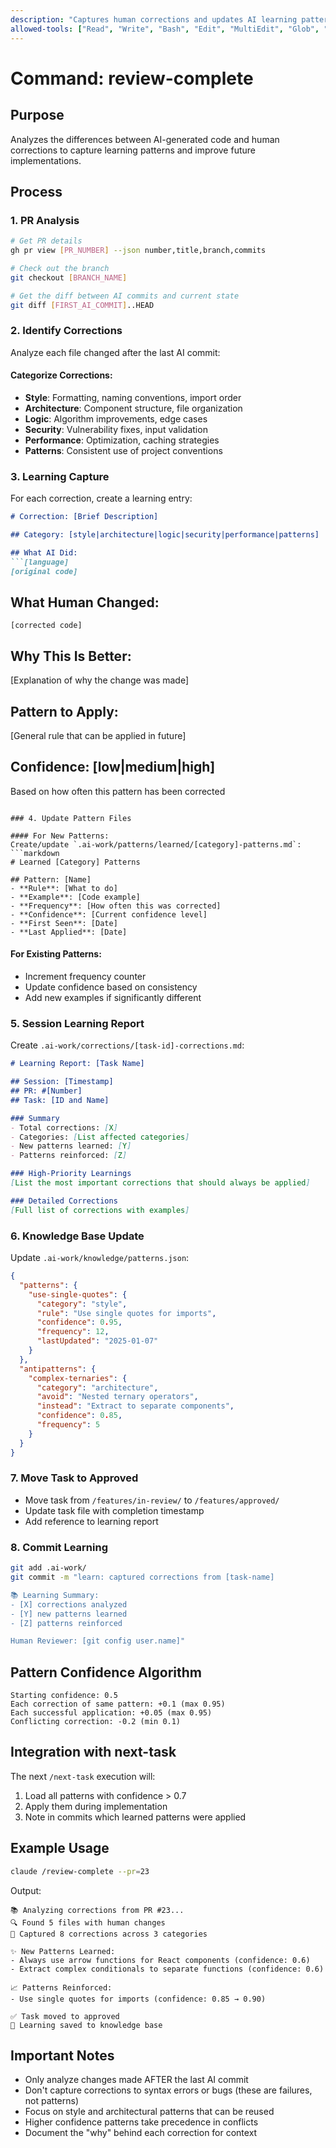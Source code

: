 ```yaml
---
description: "Captures human corrections and updates AI learning patterns"
allowed-tools: ["Read", "Write", "Bash", "Edit", "MultiEdit", "Glob", "Task"]
---
```


# Command: review-complete

## Purpose
Analyzes the differences between AI-generated code and human corrections to capture learning patterns and improve future implementations.

## Process

### 1. PR Analysis
```bash
# Get PR details
gh pr view [PR_NUMBER] --json number,title,branch,commits

# Check out the branch
git checkout [BRANCH_NAME]

# Get the diff between AI commits and current state
git diff [FIRST_AI_COMMIT]..HEAD
```

### 2. Identify Corrections
Analyze each file changed after the last AI commit:

#### Categorize Corrections:
- **Style**: Formatting, naming conventions, import order
- **Architecture**: Component structure, file organization
- **Logic**: Algorithm improvements, edge cases
- **Security**: Vulnerability fixes, input validation
- **Performance**: Optimization, caching strategies
- **Patterns**: Consistent use of project conventions

### 3. Learning Capture
For each correction, create a learning entry:

```markdown
# Correction: [Brief Description]

## Category: [style|architecture|logic|security|performance|patterns]

## What AI Did:
```[language]
[original code]
```

## What Human Changed:
```[language]
[corrected code]
```

## Why This Is Better:
[Explanation of why the change was made]

## Pattern to Apply:
[General rule that can be applied in future]

## Confidence: [low|medium|high]
Based on how often this pattern has been corrected
```

### 4. Update Pattern Files

#### For New Patterns:
Create/update `.ai-work/patterns/learned/[category]-patterns.md`:
```markdown
# Learned [Category] Patterns

## Pattern: [Name]
- **Rule**: [What to do]
- **Example**: [Code example]
- **Frequency**: [How often this was corrected]
- **Confidence**: [Current confidence level]
- **First Seen**: [Date]
- **Last Applied**: [Date]
```

#### For Existing Patterns:
- Increment frequency counter
- Update confidence based on consistency
- Add new examples if significantly different

### 5. Session Learning Report
Create `.ai-work/corrections/[task-id]-corrections.md`:
```markdown
# Learning Report: [Task Name]

## Session: [Timestamp]
## PR: #[Number]
## Task: [ID and Name]

### Summary
- Total corrections: [X]
- Categories: [List affected categories]
- New patterns learned: [Y]
- Patterns reinforced: [Z]

### High-Priority Learnings
[List the most important corrections that should always be applied]

### Detailed Corrections
[Full list of corrections with examples]
```

### 6. Knowledge Base Update
Update `.ai-work/knowledge/patterns.json`:
```json
{
  "patterns": {
    "use-single-quotes": {
      "category": "style",
      "rule": "Use single quotes for imports",
      "confidence": 0.95,
      "frequency": 12,
      "lastUpdated": "2025-01-07"
    }
  },
  "antipatterns": {
    "complex-ternaries": {
      "category": "architecture",
      "avoid": "Nested ternary operators",
      "instead": "Extract to separate components",
      "confidence": 0.85,
      "frequency": 5
    }
  }
}
```

### 7. Move Task to Approved
- Move task from `/features/in-review/` to `/features/approved/`
- Update task file with completion timestamp
- Add reference to learning report

### 8. Commit Learning
```bash
git add .ai-work/
git commit -m "learn: captured corrections from [task-name]

📚 Learning Summary:
- [X] corrections analyzed
- [Y] new patterns learned
- [Z] patterns reinforced

Human Reviewer: [git config user.name]"
```

## Pattern Confidence Algorithm
```
Starting confidence: 0.5
Each correction of same pattern: +0.1 (max 0.95)
Each successful application: +0.05 (max 0.95)
Conflicting correction: -0.2 (min 0.1)
```

## Integration with next-task
The next `/next-task` execution will:
1. Load all patterns with confidence > 0.7
2. Apply them during implementation
3. Note in commits which learned patterns were applied

## Example Usage
```bash
claude /review-complete --pr=23
```

Output:
```
📚 Analyzing corrections from PR #23...
🔍 Found 5 files with human changes
📝 Captured 8 corrections across 3 categories

✨ New Patterns Learned:
- Always use arrow functions for React components (confidence: 0.6)
- Extract complex conditionals to separate functions (confidence: 0.6)

📈 Patterns Reinforced:
- Use single quotes for imports (confidence: 0.85 → 0.90)

✅ Task moved to approved
💾 Learning saved to knowledge base
```

## Important Notes
- Only analyze changes made AFTER the last AI commit
- Don't capture corrections to syntax errors or bugs (these are failures, not patterns)
- Focus on style and architectural patterns that can be reused
- Higher confidence patterns take precedence in conflicts
- Document the "why" behind each correction for context